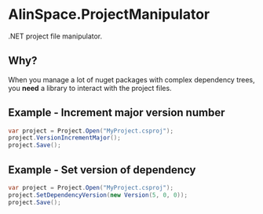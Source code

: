 # AlinSpace.ProjectManipulator
.NET project file manipulator.

## Why?

When you manage a lot of nuget packages with complex dependency trees, you **need** a library to interact with the project files.

## Example - Increment major version number

```csharp
var project = Project.Open("MyProject.csproj");
project.VersionIncrementMajor();
project.Save();
```

## Example - Set version of dependency

```csharp
var project = Project.Open("MyProject.csproj");
project.SetDependencyVersion(new Version(5, 0, 0));
project.Save();
```
